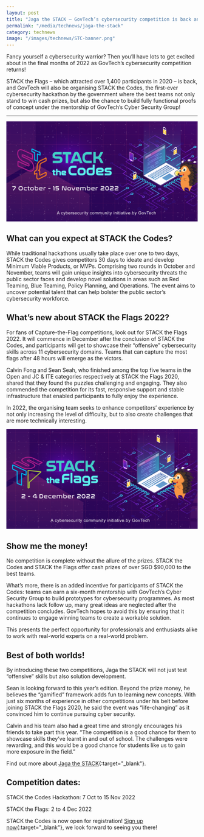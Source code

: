 ```yaml
---
layout: post
title: "Jaga the STACK – GovTech’s cybersecurity competition is back and bigger than ever!"
permalink: "/media/technews/jaga-the-stack"
category: technews
image: "/images/technews/STC-banner.png"
---
```


Fancy yourself a cybersecurity warrior? Then you’ll have lots to get excited about in the final months of 2022 as GovTech’s cybersecurity competition returns!

STACK the Flags – which attracted over 1,400 participants in 2020 – is back, and GovTech will also be organising STACK the Codes, the first-ever cybersecurity hackathon by the government where the best teams not only stand to win cash prizes, but also the chance to build fully functional proofs of concept under the mentorship of GovTech’s Cyber Security Group!


---
![Get ready for STACK the Codes!](/images/technews/STC-banner.png)
## What can you expect at STACK the Codes?  

While traditional hackathons usually take place over one to two days, STACK the Codes gives competitors 30 days to ideate and develop Minimum Viable Products, or MVPs. Comprising two rounds in October and November, teams will gain unique insights into cybersecurity threats the public sector faces and develop novel solutions in areas such as Red Teaming, Blue Teaming, Policy Planning, and Operations. The event aims to uncover potential talent that can help bolster the public sector’s cybersecurity workforce.
 
## What’s new about STACK the Flags 2022?
 
For fans of Capture-the-Flag competitions, look out for STACK the Flags 2022. It will commence in December after the conclusion of STACK the Codes, and participants will get to showcase their “offensive” cybersecurity skills across 11 cybersecurity domains. Teams that can capture the most flags after 48 hours will emerge as the victors.
 
Calvin Fong and Sean Seah, who finished among the top five teams in the Open and JC & ITE categories respectively at STACK the Flags 2020, shared that they found the puzzles challenging and engaging. They also commended the competition for its fast, responsive support and stable infrastructure that enabled participants to fully enjoy the experience. 
 
In 2022, the organising team seeks to enhance competitors’ experience by not only increasing the level of difficulty, but to also create challenges that are more technically interesting.  
 
![Get ready for STACK the Codes!](/images/technews/STF-banner.png) 
## Show me the money!
 
No competition is complete without the allure of the prizes. STACK the Codes and STACK the Flags offer cash prizes of over SGD $90,000 to the best teams.
 
What’s more, there is an added incentive for participants of STACK the Codes: teams can earn a six-month mentorship with GovTech’s Cyber Security Group to build prototypes for cybersecurity programmes. As most hackathons lack follow up, many great ideas are neglected after the competition concludes. GovTech hopes to avoid this by ensuring that it continues to engage winning teams to create a workable solution. 
 
This presents the perfect opportunity for professionals and enthusiasts alike to work with real-world experts on a real-world problem. 
 
 
## Best of both worlds!
 
By introducing these two competitions, Jaga the STACK will not just test “offensive” skills but also solution development.
 
Sean is looking forward to this year’s edition. Beyond the prize money, he believes the “gamified” framework adds fun to learning new concepts. With just six months of experience in other competitions under his belt before joining STACK the Flags 2020, he said the event was “life-changing” as it convinced him to continue pursuing cyber security.
 
Calvin and his team also had a great time and strongly encourages his friends to take part this year. “The competition is a good chance for them to showcase skills they’ve learnt in and out of school. The challenges were rewarding, and this would be a good chance for students like us to gain more exposure in the field.”
 
Find out more about [Jaga the STACK](https://jts.tech.gov.sg/?utm_source=technews&utm_medium=organic_post&utm_campaign=jaga_the_stack_2022){:target="_blank"}.
 
## Competition dates:
STACK the Codes Hackathon: 7 Oct to 15 Nov 2022

STACK the Flags: 2 to 4 Dec 2022
 
STACK the Codes is now open for registration! [Sign up now](https://jts.tech.gov.sg/?utm_source=technews&utm_medium=organic_post&utm_campaign=jaga_the_stack_2022){:target="_blank"}, we look forward to seeing you there!

